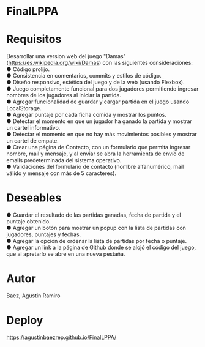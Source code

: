 # FinalLPPA

# Requisitos 

Desarrollar una version web del juego "Damas" (https://es.wikipedia.org/wiki/Damas) con las
siguientes consideraciones:</br>
  ● Código prolijo.</br>
  ● Consistencia en comentarios, commits y estilos de código.</br>
  ● Diseño responsivo, estética del juego y de la web (usando Flexbox).</br>
  ● Juego completamente funcional para dos jugadores permitiendo ingresar nombres de los
  jugadores al iniciar la partida.</br>
  ● Agregar funcionalidad de guardar y cargar partida en el juego usando LocalStorage.</br>
  ● Agregar puntaje por cada ficha comida y mostrar los puntos.</br>
  ● Detectar el momento en que un jugador ha ganado la partida y mostrar un cartel
  informativo.</br>
  ● Detectar el momento en que no hay más movimientos posibles y mostrar un cartel de
  empate.</br>
  ● Crear una página de Contacto, con un formulario que permita ingresar nombre, mail y
  mensaje, y al enviar se abra la herramienta de envío de emails predeterminada del sistema
  operativo.</br>
  ● Validaciones del formulario de contacto (nombre alfanumérico, mail válido y mensaje con
  más de 5 caracteres).</br>
  
# Deseables

  ● Guardar el resultado de las partidas ganadas, fecha de partida y el puntaje obtenido.</br>
  ● Agregar un botón para mostrar un popup con la lista de partidas con jugadores, puntajes y
  fechas.</br>
  ● Agregar la opción de ordenar la lista de partidas por fecha o puntaje.</br>
  ● Agregar un link a la página de Github donde se alojó el código del juego, que al apretarlo
  se abre en una nueva pestaña.
  
# Autor
Baez, Agustin Ramiro

# Deploy
https://agustinbaezrep.github.io/FinalLPPA/
